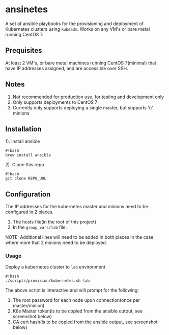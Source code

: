 # ansinetes #

A set of ansible playbooks for the provisioning and deployment of Kubernetes clusters using `kubeadm`. Works on any VM's or bare metal running CentOS 7.

## Prequisites

At least 2 VM's, or bare metal machines running CentOS 7(minimal) that have IP addresses assigned, and are accessible over SSH.

## Notes  

1. Not recommended for production use, for testing and development only
2. Only supports deployments to CentOS 7 
3. Currently only supports deploying a single master, but supports 'n' minions

## Installation 

1). Install ansible

```
#!bash
brew install ansible

```

2). Clone this repo

```
#!bash
git clone REPO_URL

```

## Configuration

The IP addresses for the kubernetes master and minions need to be configured in 2 places. 

1. The hosts file(in the root of this project)
2. In the `group_vars/lab` file.   

NOTE: Additional lines will need to be added in both places in the case where more that 2 minions need to be deployed.

### Usage

Deploy a kubernetes cluster to `lab` environment
```
#!bash
./scripts/provision/kubernetes.sh lab

```

The above script is interactive and will prompt for the following: 

1. The root password for each node upon connection(once per master/minion)
2. K8s Master token(is to be copied from the ansible output, see screenshot below)
3. CA cert hash(is to be copied from the ansible output, see screenshot below)



